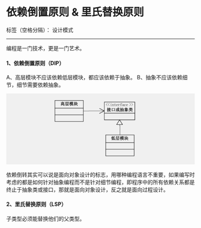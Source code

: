 ﻿# 依赖倒置原则 & 里氏替换原则

标签（空格分隔）： 设计模式

---

编程是一门技术，更是一门艺术。

#### 1、依赖倒置原则（DIP）

A、高层模块不应该依赖低层模块，都应该依赖于抽象。
B、抽象不应该依赖细节，细节需要依赖抽象。

![此处输入图片的描述][1]

依赖倒转其实可以说是面向对象设计的标志，用哪种编程语言不重要，如果编写时考虑的都是如何针对抽象编程而不是针对细节编程，即程序中的所有依赖关系都是终止于抽象类或接口，那就是面向对象设计，反之就是面向过程设计。
  
#### 2、里氏替换原则（LSP）

子类型必须能替换他们的父类型。


  [1]: https://raw.githubusercontent.com/xbfighting/LearnDesignPatterns/master/DesignPatternsPractices/Images/C5/c5_uml_1.png






